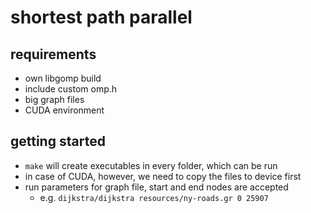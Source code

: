 # shortest path parallel


## requirements

- own libgomp build
- include custom omp.h
- big graph files
- CUDA environment


## getting started

- ```make``` will create executables in every folder, which can be run
- in case of CUDA, however, we need to copy the files to device first
- run parameters for graph file, start and end nodes are accepted 
    - e.g. ```dijkstra/dijkstra resources/ny-roads.gr 0 25907```
